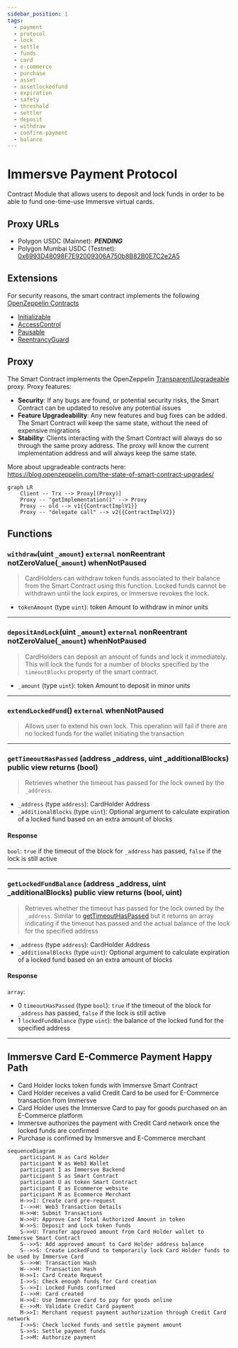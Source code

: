 ```yaml
---
sidebar_position: 1
tags:
  - payment
  - protocol
  - lock
  - settle
  - funds
  - card
  - e-commerce
  - purchase
  - asset
  - assetlockedfund
  - expiration
  - safety
  - threshold
  - settler
  - deposit
  - withdraw
  - confirm-payment
  - balance
---
```


# Immersve Payment Protocol

Contract Module that allows users to deposit and lock funds in order to be able to fund one-time-use Immersve virtual cards.

## Proxy URLs

- Polygon USDC (Mainnet): ***PENDING***
- Polygon Mumbai USDC (Testnet): [0x6993D48098F7E92009306A750b8B82B0E7C2e2A5](https://mumbai.polygonscan.com/address/0x6993D48098F7E92009306A750b8B82B0E7C2e2A5#writeProxyContract)
## Extensions

For security reasons, the smart contract implements the following [OpenZeppelin Contracts](https://docs.openzeppelin.com/contracts/4.x/)

- [Initializable](https://docs.openzeppelin.com/contracts/4.x/api/proxy#Initializable)
- [AccessControl](https://docs.openzeppelin.com/contracts/4.x/api/access#AccessControl)
- [Pausable](https://docs.openzeppelin.com/contracts/4.x/api/security#Pausable)
- [ReentrancyGuard](https://docs.openzeppelin.com/contracts/4.x/api/security#ReentrancyGuard)

## Proxy

The Smart Contract implements the OpenZeppelin [TransparentUpgradeable](https://docs.openzeppelin.com/contracts/4.x/api/proxy#TransparentUpgradeableProxy) proxy. Proxy features:

- **Security**: If any bugs are found, or potential security risks, the Smart Contract can be updated to resolve any potential issues
- **Feature Upgradeability**: Any new features and bug fixes can be added. The Smart Contract will keep the same state, without the need of expensive migrations
- **Stability**: Clients interacting with the Smart Contract will always do so through the same proxy address. The proxy will know the current implementation address and will always keep the same state.

More about upgradeable contracts here: https://blog.openzeppelin.com/the-state-of-smart-contract-upgrades/

```mermaid
graph LR
    Client -- Trx --> Proxy[(Proxy)]
    Proxy -- "getImplementation()" --> Proxy
    Proxy -- old --> v1{{ContractImplV1}}
    Proxy -- "delegate call" --> v2{{ContractImplV2}}
```

## Functions

### `withdraw`(uint `_amount`) `external` nonReentrant notZeroValue(`_amount`) whenNotPaused

> CardHolders can withdraw token funds associated to their balance from the Smart Contract using this function. Locked funds cannot be withdrawn until the lock expires, or Immersve revokes the lock.
- `tokenAmount` (type `uint`): token Amount to withdraw in minor units

-----
### `depositAndLock`(uint `_amount`) `external` nonReentrant notZeroValue(`_amount`) whenNotPaused

> CardHolders can deposit an amount of funds and lock it immediately. This will lock the funds for a number of blocks specified by the `timeoutBlocks` property of the smart contract.
- `_amount` (type `uint`): token Amount to deposit in minor units


-----

### `extendLockedFund`() `external` whenNotPaused

> Allows user to extend his own lock. This operation will fail if there are no locked funds for the wallet initiating the transaction

-----

### `getTimeoutHasPassed` (address _address, uint _additionalBlocks) public view returns (bool)
> Retrieves whether the timeout has passed for the lock owned by the `_address`.

- `_address` (type `address`): CardHolder Address
- `_additionalBlocks` (type `uint`): Optional argument to calculate expiration of a locked fund based on an extra amount of blocks

#### Response
`bool`: `true` if the timeout of the block for `_address` has passed, `false` if the lock is still active

-----
### `getLockedFundBalance` (address _address, uint _additionalBlocks) public view returns (bool, uint)
> Retrieves whether the timeout has passed for the lock owned by the `_address`. Similar to [getTimeoutHasPassed](/contracts/payment-protocol#gettimeouthaspassed-address-_address-uint-_additionalblocks-public-view-returns-bool) but it returns an array indicating if the timeout has passed and the actual balance of the lock for the specified address

- `_address` (type `address`): CardHolder Address
- `_additionalBlocks` (type `uint`): Optional argument to calculate expiration of a locked fund based on an extra amount of blocks

#### Response

`array`: 
- 0 `timeoutHasPassed` (type `bool`): `true` if the timeout of the block for `_address` has passed, `false` if the lock is still active
- 1 `lockedFundBalance` (type `uint`): the balance of the locked fund for the specified address

-----
## Immersve Card E-Commerce Payment Happy Path

- Card Holder locks token funds with Immersve Smart Contract
- Card Holder receives a valid Credit Card to be used for E-Commerce transaction from Immersve
- Card Holder uses the Immersve Card to pay for goods purchased on an E-Commerce platform
- Immersve authorizes the payment with Credit Card network once the locked funds are confirmed
- Purchase is confirmed by Immersve and E-Commerce merchant

```mermaid
sequenceDiagram
    participant H as Card Holder
    participant W as Web3 Wallet
    participant I as Immersve Backend
    participant S as Smart Contract
    participant U as token Smart Contract
    participant E as Ecommerce website
    participant M as Ecommerce Merchant
    H->>I: Create card pre-request
    I-->>H: Web3 Transaction Details
    H->>W: Submit Transactions
    W->>U: Approve Card Total Authorized Amount in token
    W->>S: Deposit and Lock token funds
    S->>U: Transfer approved amount from Card Holder wallet to Immersve Smart Contract
    S-->>S: Add approved amount to Card Holder address balance
    S-->>S: Create LockedFund to temporarily lock Card Holder funds to be used by Immersve Card
    S-->>W: Transaction Hash
    W-->>H: Transaction Hash
    H->>I: Card Create Request
    I->>S: Check enough funds for Card creation
    S-->>I: Locked Funds confirmed
    I-->>H: Card created
    H->>E: Use Immersve Card to pay for goods online
    E-->>M: Validate Credit Card payment
    M->>I: Merchant request payment authorization through Credit Card network
    I->>S: Check locked funds and settle payment amount
    S->>S: Settle payment funds
    I->>M: Authorize payment
```
